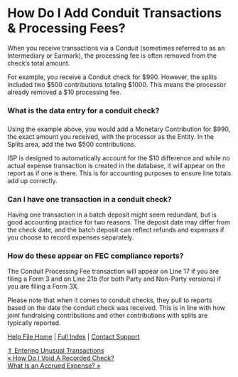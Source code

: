  How Do I Add Conduit Transactions & Processing Fees?
==========

When you receive transactions via a Conduit (sometimes referred to as an Intermediary or Earmark), the processing fee is often removed from the check’s total amount.

For example, you receive a Conduit check for $990. However, the splits included two $500 contributions totaling $1000. This means the processor already removed a $10 processing fee.

### What is the data entry for a conduit check?   
 ###

Using the example above, you would add a Monetary Contribution for $990, the exact amount you received, with the processor as the Entity. In the Splits area, add the two $500 contributions.

ISP is designed to automatically account for the $10 difference and while no actual expense transaction is created in the database, it will appear on the report as if one is there. This is for accounting purposes to ensure line totals add up correctly.

### Can I have one transaction in a conduit check? ###

Having one transaction in a batch deposit might seem redundant, but is good accounting practice for two reasons. The deposit date may differ from the check date, and the batch deposit can reflect refunds and expenses if you choose to record expenses separately.

### How do these appear on FEC compliance reports? ###

The Conduit Processing Fee transaction will appear on Line 17 if you are filing a Form 3 and on Line 21b (for both Party and Non-Party versions) if you are filing a Form 3X.

Please note that when it comes to conduit checks, they pull to reports based on the date the conduit check was received. This is in line with how joint fundraising contributions and other contributions with splits are typically reported.

[Help File Home](/help/) | [Full Index](/Help-File-Directory/) | [Contact Support](mailto:support@ISPolitical.com)

[⇑ Entering Unusual Transactions](/Entering-Unusual-Transactions)  
[« How Do I Void A Recorded Check?](/How-Do-I-Void-a-Recorded-Check)  
[What Is an Accrued Expense? »](/What-Is-an-Accrued-Expense)